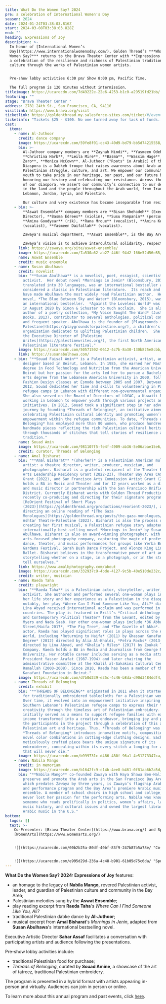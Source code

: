 ```yaml
---
title: What Do the Women Say? 2024
pre: a celebration of International Women's Day
season: 2024
date: 2024-01-24T03:38:03.816Z
start: 2024-03-08T03:38:03.828Z
end: ""
heading: Expressions of Joy
description: >-
  In honor of [International Women’s
  Day](https://www.internationalwomensday.com/), Golden Thread’s ***What Do the
  Women Say?*** returns to the Brava Theater Center with **Expressions of Joy**,
  a celebration of the resilience and richness of Palestinian traditions and
  culture through the works of Palestinian women artists.


  Pre-show lobby activities 6:30 pm/ Show 8:00 pm, Pacific Time. 

  The full program is 120 minutes without intermission.
titleimage: https://ucarecdn.com/7d49222e-22e6-4253-b1c0-a29519fd21bb/
featuring: ""
stage: "Brava Theater Center "
address: 2781 24th St., San Francisco, CA, 94110
visitlink: https://www.brava.org/visit
ticketlink: https://goldenthread.my.salesforce-sites.com/ticket/#/events/a0SRh000001ftw1MAA
ticketinfo: "Tickets $25 - $100. No one turned away for lack of funds. "
cast:
  items:
    - name: Al-Juthoor
      credit: dance company
      image: https://ucarecdn.com/59fe8f01-cc43-40d9-bd79-bb5d74215558/
      bio: >-
        Al-Juthoor company members are **Zaynah Hindi**, **Yasmeen Odeh**,
        **Christina Harb**, **Leila Mire**, **Basma**, **Wassim Hage**, **Linda
        Zaro**, **Monica McCown**. Al-Juthoor ("Roots" in Arabic) of the Arab
        Diaspora is a Dabkeh troupe that raises awareness about Arab and
        Palestinian struggle, culture, and art. We empower our community and
        youth to take pride in our heritage, our past, and our future by
        honoring our history and celebrating our resistance. Across the borders
        of our diaspora, we assert our community’s connection to our deep roots
        in the land and the people throughout the Arab world, from Iraq,
        Lebanon, Jordan, Syria, and Palestine. 

        Our culture and very existence has become inseparable from resistance to colonialism and state violence. Dabkeh is more than just a celebratory event – its every movement is an ode to our Martyrs, a salute to our resistance fighters and political prisoners, and an expression of our will toward our collective liberation. Al-Juthoor is the soul of the dispossessed awaiting their return to their homes, olive groves, villages, and to their land. With each stomp that shakes the earth, we seek to send tremors to those that oppress us. The art of dabkeh celebrates our resistance, asserts our rage against occupation, and demonstrates our commitment to liberation while reminding the world that we are resilient and steadfast. Our people and our land will be free. WE SHALL RETURN!
    - bio: >-
        **Aswat Ensemble** company members are **Bisan Shehadeh** (Executive
        Director), **Basma Edrees** (violin), **Susu Pampanin** (percussion),
        **Amina Goodyear** (rik), **Rana Mroue** (vocalist), **Amira Kotb**
        (vocalist), **Yasmeen Daifallah** (vocalist). 

        Zawaya's musical department, **Aswat Ensemble**, is the Bay Area’s premier Arab Music Ensemble. True to Zawaya’s commitment to pluralism and inclusion, Aswat is a multi-ethnic, multi-racial, multi-cultural music ensemble and volunteer choir that reaches out to the diverse Bay Area community with folkloric, classical, and contemporary Arabic music. 

        Zawaya’s vision is to achieve intercultural solidarity, respect, and understanding through the universal languages of music and the arts. We seek to educate, preserve, produce, and promote Arab Arts in the Bay Area and as broad as our efforts can reach.
      link: https://zawaya.org/site/aswat-ensemble/
      image: https://ucarecdn.com/7a530a62-ab27-446f-94d2-166e52d56e85/
      name: Aswat Ensemble
      credit: music ensemble
    - name: Susan Abulhawa
      credit: novelist
      bio: "**Susan Abulhawa** is a novelist, poet, essayist, scientist, mother, and
        activist.  Her debut novel *Mornings in Jenin* (Bloomsbury, 2010),
        translated into 30 languages, was an international bestseller and is
        considered a classic in Palestinian literature.  Its reach and sales
        have made Abulhawa the most widely read Palestinian author.  Her second
        novel, *The Blue Between Sky and Water* (Bloomsbury, 2015), was likewise
        an international bestseller.  *Against the Loveless World* was published
        in August 2020 by Simon & Schuster to much acclaim.  She is also the
        author of a poetry collection, *My Voice Sought The Wind* (Just World
        Books, 2013), contributor to several anthologies, political commentator,
        and frequent speaker. Abulhawa is the founder of [Playgrounds for
        Palestine](https://playgroundsforpalestine.org/), a children’s
        organization dedicated to uplifting Palestinian children.  She is also
        the Executive Director of [Palestine
        Writes](https://palestinewrites.org/), the first North American
        Palestinian literature festival."
      image: https://ucarecdn.com/50571502-0612-4c7b-8a30-130b825e8cbb/
      link: https://susanabulhawa.com/
    - bio: "**Souad Faisal Amin** is a Palestinian activist, artist, and fashion
        designer based in Beirut, Lebanon. In 1985, she earned her Master's
        degree in Food Technology and Nutrition from the American University of
        Beirut but her passion for the arts led her to pursue a Bachelor of Fine
        Arts degree from the Lebanese American University in 2000, followed by
        Fashion Design classes at Esmode between 2005 and 2007. Between 2002 and
        2012, Souad dedicated her time and skills to volunteering in Palestinian
        refugee camps in Lebanon with different non-governmental organizations.
        She also served on the Board of Directors of LOYAC, a Kuwaiti NGO
        working in Lebanon to empower youth through various projects and
        initiatives. In 2012, Souad took a significant step in her advocacy
        journey by founding *Threads of Belonging*, an initiative aimed at
        celebrating Palestinian cultural identity and promoting women’s
        empowerment within the refugee communities. To date, *Threads of
        Belonging* has employed more than 80 women, who produce hundreds of
        handmade pieces reflecting the rich Palestinian cultural heritage
        through thousands of stitches that tell stories of resilience and
        tradition."
      name: Souad Amin
      image: https://ucarecdn.com/981107f5-fe4f-4909-ab36-5e06abae15e6/
      credit: curator, Threads of Belonging
    - name: Amal Bisharat
      bio: "**Amal Bisharat** *(she/her)* is a Palestinian American multidisciplinary
        artist: a theatre director, writer, producer, musician, and
        photographer. Bisharat is a grateful recipient of the Theater Bay Area
        Arts Leadership Residency Grant (2022-23), Theater Bay Area CA$H Creates
        Grant (2022), and San Francisco Arts Commission Artist Grant (2023). She
        holds a BA in Music and Theater and for 12 years worked as a director
        and music director in partnership with the San Francisco Unified School
        District. Currently Bisharat works with Golden Thread Productions,
        recently co-producing and directing for their signature program
        [ReOrient Festival of Short Plays
        (2023)](https://goldenthread.org/productions/reorient-2023/), as well as
        directing an online reading of *[The Gaza
        Monologues](https://goldenthread.org/posts/the-gaza-monologues/)* by
        Ashtar Theatre-Palestine (2023). Bisharat is also the process of
        creating her first musical, a Palestinian refugee story adapted from the
        internationally best-selling novel *Mornings in Jenin* by Susan
        Abulhawa. Bisharat is also an award-winning photographer, with her own
        arts-focused photography company, capturing the magic of professional
        dance, theater, and music performances for groups like Yerba Buena
        Gardens Festival, Sarah Bush Dance Project, and Alonzo King Lines
        Ballet. Bisharat believes in the transformative power of art and
        storytelling whether on a stage, in a photograph, or in the stories we
        tell ourselves."
      link: https://www.amalbphotography.com/about
      image: https://ucarecdn.com/332937c9-4bde-4127-9c5b-40e510de232c/
      credit: writer, musician
    - name: Raeda Taha
      credit: playwright
      bio: "**Raeda Taha** is a Palestinian actor, storyteller, writer, and political
        activist. She authored and performed several one-woman plays inspired by
        her life story and her experience as a Palestinian in the diaspora. Most
        notably, her play *Where Can I Find Someone Like You, Ali?* directed by
        Lina Abyad received international acclaim and was performed in over 20
        countries. The play is featured in Brill’s *Critical Anthology on Modern
        and Contemporary Political Theater* from the Levant, edited by Robert
        Myers and Nada Saab. Her other one-woman plays include *36 Abbas
        Street/Haifa 2017*, *The Fig Tree*, and *The Gazelle of Akka*. As an
        actor, Raeda has played significant roles in plays across the Arab
        World, including *Returning to Haifa* (2011) by Ghassan Kanafani, *80
        Degree* (2012) directed by Alia Al-Khaldi, *Petra Rocks* (2013-2014)
        directed by Lina Abyad, and *Ghalia’s Miles* (2017) by Zoukak Theatre
        Company. Raeda holds a BA in Media and Journalism from George Mason
        University. Her notable career includes serving as a media attaché for
        President Yasser Arafat (1987-1994) and later chairing the
        administrative committee at the Khalil al-Sakakini Cultural Center in
        Ramallah (2000-2008). Since 2010, Raeda has been a member of the Ghassan
        Kanafani Foundation in Beirut."
      image: https://ucarecdn.com/d7b0d239-e35c-4c46-b8da-d90d3484ddf4/
    - name: Threads of Belonging
      credit: exhibit
      bio: "**THREADS OF BELONGING** originated in 2011 when it started as an order
        for traditionally embroidered tablecloths for a Palestinian wedding.
        Over time, it evolved into an empowerment initiative inspiring women in
        Southern Lebanon's Palestinian refugee camps to express their talent and
        creativity through the timeless art of Palestinian embroidery. What
        initially served as a means to support refugee families with extra
        income transformed into a creative endeavor, bringing joy and pride to
        the participants in the project through a celebration of this ancient
        Palestinian art and heritage. Thus, *Threads of Belonging* was born.
        *Threads of Belonging* introduces innovative motifs, compositions, and
        novel color combinations in cutting-edge clothing designs. Each
        meticulously crafted piece bears the unique signature of its
        embroiderer, concealing within its every stitch a longing for a home
        that will never die."
      image: https://ucarecdn.com/b999731c-d486-480f-96a1-4e51273347ca/
    - name: Nabila Mango
      credit: in memoriam
      image: https://ucarecdn.com/b1642fc9-c14b-4ee8-b461-0f81aa6b2a5d/
      bio: "**Nabila Mango** co-founded Zawaya with Haya Shawa Ben-Halim in 2003 to
        preserve and promote the Arab arts in the San Francisco Bay Area. Aswat,
        which predates Zawaya by three years, is Zawaya’s flagship Arabic music
        and performance program and the Bay Area’s premiere Arabic music
        ensemble. A member of school choirs in high school and college, Nabila
        never lost her passion for the performing arts. Nabila was known as
        someone who reads prolifically in politics, women’s affairs, languages,
        music history, and cultural issues and owned the largest library of
        Arabic music in the U.S."
bottom:
  logos: []
  text: >-
    Co-Presenter: [Brava Theater Center](https://www.brava.org/) and Sponsor:
    [WomenArts](https://www.womenarts.org/) 


    ![](https://ucarecdn.com/00b2b25a-80df-40bf-83f9-247b87b5a78e/ "Co-Presenter: Brava Theater Center")


    ![](https://ucarecdn.com/e995d29d-236a-4c48-b901-61b05d75c6da/ "Sponsor: WomenArts")
---
```

**What Do the Women Say? 2024: Expressions of Joy** features: 

* an homage to the legacy of **Nabila Mango,** revered Palestinian activist, leader, and guardian of Palestinian culture and community in the Bay Area; 
* Palestinian melodies sung by the **Aswat Ensemble**;
* play reading excerpt from **Raeda Taha**'s *Where Can I Find Someone Like You, Ali?*  
* traditional Palestinian dabke dance by **Al-Juthoor**; 
* musical excerpt from **Amal Bisharat**'s *Mornings in Jenin*, adapted from **Susan Abulhawa**'s international bestselling novel. 

Executive Artistic Director **Sahar Assaf** facilitates a conversation with participating artists and audience following the presentations.

Pre-show lobby activities include:

* traditional Palestinian food for purchase;
* *Threads of Belonging*, curated by **Souad Amine**, a showcase of the art of tatreez, traditional Palestinian embroidery.

The program is presented in a hybrid format with artists appearing in-person and virtually. Audiences can join in person or online. 

To learn more about this annual program and past events, click [here](https://goldenthread.org/programs/what-do-the-women-say/).